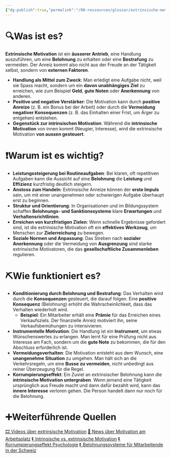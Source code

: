 ```yaml
---
{"dg-publish":true,"permalink":"/90-ressourcen/glossar/extrinsische-motivation/"}
---
```


# 🔍Was ist es?
**Extrinsische Motivation** ist ein **äusserer Antrieb**, eine Handlung auszuführen, um eine **Belohnung** zu erhalten oder eine **Bestrafung** zu vermeiden. Der Anreiz kommt also nicht aus der Freude an der Tätigkeit selbst, sondern von **externen Faktoren**.

- **Handlung als Mittel zum Zweck**: Man erledigt eine Aufgabe nicht, weil sie Spass macht, sondern um ein **davon unabhängiges Ziel** zu erreichen, wie zum Beispiel **Geld**, **gute Noten** oder **Anerkennung** von anderen.
- **Positive und negative Verstärker**: Die Motivation kann durch **positive Anreize** (z. B. ein Bonus bei der Arbeit) oder durch die **Vermeidung negativer Konsequenzen** (z. B. das Einhalten einer Frist, um Ärger zu entgehen) entstehen.
- **Gegenstück zur intrinsischen Motivation**: Während die **intrinsische Motivation** von innen kommt (Neugier, Interesse), wird die extrinsische Motivation **von aussen gesteuert**.

# ❗Warum ist es wichtig?
- **Leistungssteigerung bei Routineaufgaben**: Bei klaren, oft repetitiven Aufgaben kann die Aussicht auf eine **Belohnung** die **Leistung** und **Effizienz** kurzfristig deutlich steigern.
- **Anstoss zum Handeln**: Extrinsische Anreize können der **erste Impuls** sein, um mit einer unangenehmen oder schwierigen Aufgabe überhaupt erst zu beginnen.
- **Struktur und Orientierung**: In Organisationen und im Bildungssystem schaffen **Belohnungs- und Sanktionssysteme** klare **Erwartungen** und **Verhaltensrichtlinien**.
- **Erreichen von kurzfristigen Zielen**: Wenn schnelle Ergebnisse gefordert sind, ist die extrinsische Motivation oft ein **effektives Werkzeug**, um Menschen zur **Zielerreichung** zu bewegen.
- **Soziale Normen und Anpassung**: Das Streben nach **sozialer Anerkennung** oder die Vermeidung von **Ausgrenzung** sind starke extrinsische Motivatoren, die das **gesellschaftliche Zusammenleben** regulieren.

# ⛏Wie funktioniert es?
- **Konditionierung durch Belohnung und Bestrafung**: Das Verhalten wird durch die **Konsequenzen** gesteuert, die darauf folgen. Eine **positive Konsequenz** (Belohnung) erhöht die Wahrscheinlichkeit, dass das Verhalten wiederholt wird.
    - **Beispiel**: Ein Mitarbeiter erhält eine **Prämie** für das Erreichen eines Verkaufsziels. Der finanzielle Anreiz motiviert ihn, seine Verkaufsbemühungen zu intensivieren.
- **Instrumentelle Motivation**: Die Handlung ist ein **Instrument**, um etwas Wünschenswertes zu erlangen. Man lernt für eine Prüfung nicht aus Interesse am Fach, sondern um die **gute Note** zu bekommen, die für den Abschluss erforderlich ist.
- **Vermeidungsverhalten**: Die Motivation entsteht aus dem Wunsch, eine **unangenehme Situation** zu umgehen. Man hält sich an die Verkehrsregeln, um eine **Busse zu vermeiden**, nicht unbedingt aus reiner Überzeugung für die Regel.
- **Korrumpierungseffekt**: Ein Zuviel an extrinsischer Belohnung kann die **intrinsische Motivation untergraben**. Wenn jemand eine Tätigkeit ursprünglich aus Freude macht und dann dafür bezahlt wird, kann das **innere Interesse** verloren gehen. Die Person handelt dann nur noch für die Belohnung.

# ➕Weiterführende Quellen
[🎞 Videos über extrinsische Motivation](https://www.google.ch/search?q=extrinsische+Motivation&tbm=vid)
[📰 News über Motivation am Arbeitsplatz](https://www.google.ch/search?q=Motivation+am+Arbeitsplatz+Schweiz&tbm=nws)
[⏬ Intrinsische vs. extrinsische Motivation](https://www.google.ch/search?q=Intrinsische+vs.+extrinsische+Motivation)
[⏬ Korrumpierungseffekt Psychologie](https://www.google.ch/search?q=Korrumpierungseffekt+Psychologie)
[⏬ Belohnungssysteme für Mitarbeitende in der Schweiz](https://www.google.ch/search?q=Belohnungssysteme+für+Mitarbeitende+Schweiz)
